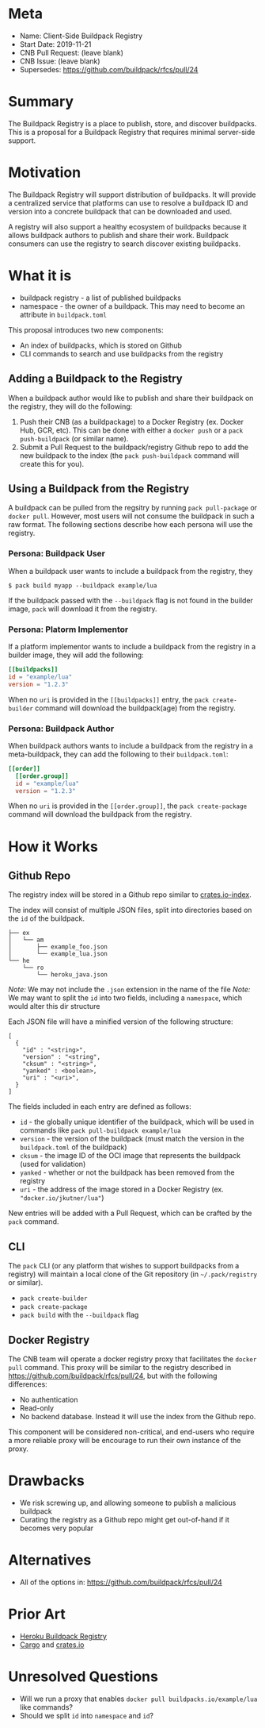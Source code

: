 # Meta
[meta]: #meta
- Name: Client-Side Buildpack Registry
- Start Date: 2019-11-21
- CNB Pull Request: (leave blank)
- CNB Issue: (leave blank)
- Supersedes: https://github.com/buildpack/rfcs/pull/24

# Summary
[summary]: #summary

The Buildpack Registry is a place to publish, store, and discover buildpacks. This is a proposal for a Buildpack Registry that requires minimal server-side support.

# Motivation
[motivation]: #motivation

The Buildpack Registry will support distribution of buildpacks. It will provide a centralized service that platforms can use to resolve a buildpack ID and version into a concrete buildpack that can be downloaded and used.

A registry will also support a healthy ecosystem of buildpacks because it allows buildpack authors to publish and share their work. Buildpack consumers can use the registry to search discover existing buildpacks.

# What it is
[what-it-is]: #what-it-is

* buildpack registry - a list of published buildpacks
* namespace - the owner of a buildpack. This may need to become an attribute in `buildpack.toml`

This proposal introduces two new components:

* An index of buildpacks, which is stored on Github
* CLI commands to search and use buildpacks from the registry

## Adding a Buildpack to the Registry

When a buildpack author would like to publish and share their buildpack on the registry, they will do the following:

1. Push their CNB (as a buildpackage) to a Docker Registry (ex. Docker Hub, GCR, etc). This can be done with either a `docker push` or a `pack push-buildpack` (or similar name).
1. Submit a Pull Request to the buildpack/registry Github repo to add the new buildpack to the index (the `pack push-buildpack` command will create this for you).

## Using a Buildpack from the Registry

A buildpack can be pulled from the regsitry by running `pack pull-package` or `docker pull`. However, most users will not consume the buildpack in such a raw format. The following sections describe how each persona will use the registry.

### Persona: Buildpack User

When a buildpack user wants to include a buildpack from the registry, they

```
$ pack build myapp --buildpack example/lua
```

If the buildpack passed with the `--buildpack` flag is not found in the builder image, `pack` will download it from the registry.

### Persona: Platorm Implementor

If a platform implementor wants to include a buildpack from the registry in a builder image, they will add the following:

```toml
[[buildpacks]]
id = "example/lua"
version = "1.2.3"
```

When no `uri` is provided in the `[[buildpacks]]` entry, the `pack create-builder` command will download the buildpack(age) from the registry.

### Persona: Buildpack Author

When buildpack authors wants to include a buildpack from the registry in a meta-buildpack, they can add the following to their `buildpack.toml`:

```toml
[[order]]
  [[order.group]]
  id = "example/lua"
  version = "1.2.3"
```

When no `uri` is provided in the `[[order.group]]`, the `pack create-package` command will download the buildpack from the registry.

# How it Works
[how-it-works]: #how-it-works

## Github Repo

The registry index will be stored in a Github repo similar to [crates.io-index](https://github.com/rust-lang/crates.io-index).

The index will consist of multiple JSON files, split into directories based on the `id` of the buildpack.

```
├── ex
│   └── am
│       ├── example_foo.json
│       └── example_lua.json
└── he
    └── ro
        └── heroku_java.json
```

*Note:* We may not include the `.json` extension in the name of the file
*Note:* We may want to split the `id` into two fields, including a `namespace`, which would alter this dir structure

Each JSON file will have a minified version of the following structure:

```
[
  {
    "id" : "<string>",
    "version" : "<string",
    "cksum" : "<string>",
    "yanked" : <boolean>,
    "uri" : "<uri>",
  }
]
```

The fields included in each entry are defined as follows:

* `id` - the globally unique identifier of the buildpack, which will be used in commands like `pack pull-buildpack example/lua`
* `version` - the version of the buildpack (must match the version in the `buildpack.toml` of the buildpack)
* `cksum` - the image ID of the OCI image that represents the buildpack (used for validation)
* `yanked` - whether or not the buildpack has been removed from the registry
* `uri` - the address of the image stored in a Docker Registry (ex. `"docker.io/jkutner/lua"`)

New entries will be added with a Pull Request, which can be crafted by the `pack` command.

## CLI

The `pack` CLI (or any platform that wishes to support buildpacks from a registry) will maintain a local clone of the Git repository (in `~/.pack/registry` or similar).

* `pack create-builder`
* `pack create-package`
* `pack build` with the `--buildpack` flag

## Docker Registry

The CNB team will operate a docker registry proxy that facilitates the `docker pull` command. This proxy will be similar to the registry described in https://github.com/buildpack/rfcs/pull/24, but with the following differences:

* No authentication
* Read-only
* No backend database. Instead it will use the index from the Github repo.

This component will be considered non-critical, and end-users who require a more reliable proxy will be encourage to run their own instance of the proxy.

# Drawbacks
[drawbacks]: #drawbacks

* We risk screwing up, and allowing someone to publish a malicious buildpack
* Curating the registry as a Github repo might get out-of-hand if it becomes very popular

# Alternatives
[alternatives]: #alternatives

- All of the options in: https://github.com/buildpack/rfcs/pull/24

# Prior Art
[prior-art]: #prior-art

* [Heroku Buildpack Registry](https://devcenter.heroku.com/articles/buildpack-registry)
* [Cargo](https://doc.rust-lang.org/cargo/) and [crates.io](https://crates.io/)

# Unresolved Questions
[unresolved-questions]: #unresolved-questions

- Will we run a proxy that enables `docker pull buildpacks.io/example/lua` like commands?
- Should we split `id` into `namespace` and `id`?